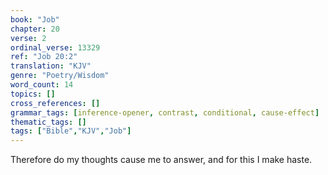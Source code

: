 ```yaml
---
book: "Job"
chapter: 20
verse: 2
ordinal_verse: 13329
ref: "Job 20:2"
translation: "KJV"
genre: "Poetry/Wisdom"
word_count: 14
topics: []
cross_references: []
grammar_tags: [inference-opener, contrast, conditional, cause-effect]
thematic_tags: []
tags: ["Bible","KJV","Job"]
---
```

Therefore do my thoughts cause me to answer, and for this I make haste.
